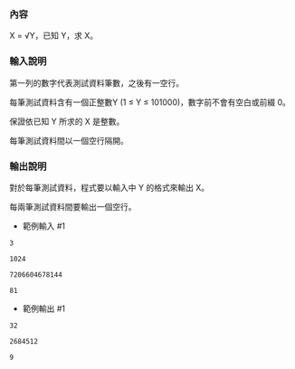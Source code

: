 ### 內容
X = √Y，已知 Y，求 X。

### 輸入說明
第一列的數字代表測試資料筆數，之後有一空行。

每筆測試資料含有一個正整數Y (1 ≤ Y ≤ 101000)，數字前不會有空白或前綴 0。

保證依已知 Y 所求的 X 是整數。

每筆測試資料間以一個空行隔開。

### 輸出說明
對於每筆測試資料，程式要以輸入中 Y 的格式來輸出 X。

每兩筆測試資料間要輸出一個空行。

- 範例輸入 #1
```
3

1024

7206604678144

81
```

- 範例輸出 #1
```
32

2684512

9